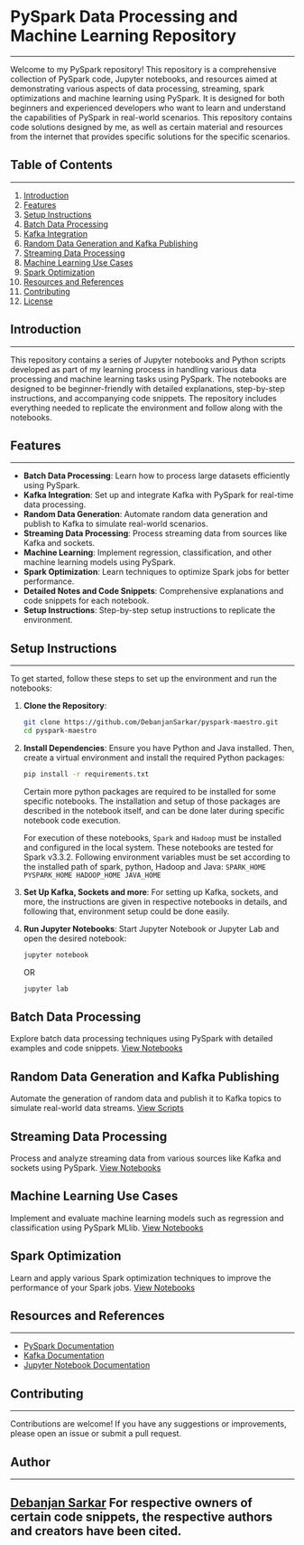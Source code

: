 # PySpark Data Processing and Machine Learning Repository
------------------------------------------------------------------------------------------------------------------

Welcome to my PySpark repository! This repository is a comprehensive collection of PySpark code, Jupyter notebooks, and resources aimed at demonstrating various aspects of data processing, streaming, spark optimizations and machine learning using PySpark. It is designed for both beginners and experienced developers who want to learn and understand the capabilities of PySpark in real-world scenarios.
This repository contains code solutions designed by me, as well as certain material and resources from the internet that provides specific solutions for the specific scenarios.


## Table of Contents
------------------------------------------------------------------------------------------------------------------
1. [Introduction](#introduction)
2. [Features](#features)
3. [Setup Instructions](#setup-instructions)
4. [Batch Data Processing](#batch-data-processing)
5. [Kafka Integration](#kafka-integration)
6. [Random Data Generation and Kafka Publishing](#random-data-generation-and-kafka-publishing)
7. [Streaming Data Processing](#streaming-data-processing)
8. [Machine Learning Use Cases](#machine-learning-use-cases)
9. [Spark Optimization](#spark-optimization)
10. [Resources and References](#resources-and-references)
11. [Contributing](#contributing)
12. [License](#license)


## Introduction
------------------------------------------------------------------------------------------------------------------
This repository contains a series of Jupyter notebooks and Python scripts developed as part of my learning process in handling various data processing and machine learning tasks using PySpark. The notebooks are designed to be beginner-friendly with detailed explanations, step-by-step instructions, and accompanying code snippets. The repository includes everything needed to replicate the environment and follow along with the notebooks.


## Features
------------------------------------------------------------------------------------------------------------------
- **Batch Data Processing**: Learn how to process large datasets efficiently using PySpark.
- **Kafka Integration**: Set up and integrate Kafka with PySpark for real-time data processing.
- **Random Data Generation**: Automate random data generation and publish to Kafka to simulate real-world scenarios.
- **Streaming Data Processing**: Process streaming data from sources like Kafka and sockets.
- **Machine Learning**: Implement regression, classification, and other machine learning models using PySpark.
- **Spark Optimization**: Learn techniques to optimize Spark jobs for better performance.
- **Detailed Notes and Code Snippets**: Comprehensive explanations and code snippets for each notebook.
- **Setup Instructions**: Step-by-step setup instructions to replicate the environment.


## Setup Instructions
------------------------------------------------------------------------------------------------------------------
To get started, follow these steps to set up the environment and run the notebooks:

1. **Clone the Repository**:
   ```bash
   git clone https://github.com/DebanjanSarkar/pyspark-maestro.git
   cd pyspark-maestro
   ```

2. **Install Dependencies**:
   Ensure you have Python and Java installed. Then, create a virtual environment and install the required Python packages:
   ```bash
   pip install -r requirements.txt
   ```
   Certain more python packages are required to be installed for some specific notebooks. The installation and setup of those packages are described in the notebook itself, and can be done later during specific notebook code execution.

   For execution of these notebooks, `Spark` and `Hadoop` must be installed and configured in the local system. These notebooks are tested for Spark v3.3.2. Following environment variables must be set according to the installed path of spark, python, Hadoop and Java:
	`
	SPARK_HOME
	PYSPARK_HOME
	HADOOP_HOME
	JAVA_HOME
	`


3. **Set Up Kafka, Sockets and more**:
   For setting up Kafka, sockets, and more, the instructions are given in respective notebooks in details, and following that, environment setup could be done easily.

4. **Run Jupyter Notebooks**:
   Start Jupyter Notebook or Jupyter Lab and open the desired notebook:
   ```bash
   jupyter notebook
   ```
   OR
   ```bash
   jupyter lab
   ```


## Batch Data Processing
Explore batch data processing techniques using PySpark with detailed examples and code snippets. [View Notebooks](001-batch-data-processing/)

## Random Data Generation and Kafka Publishing
Automate the generation of random data and publish it to Kafka topics to simulate real-world data streams. [View Scripts](004-structured_streaming/python_util_scripts/generate_events_data_and_post_to_kafka)

## Streaming Data Processing
Process and analyze streaming data from various sources like Kafka and sockets using PySpark. [View Notebooks](004-structured_streaming/)

## Machine Learning Use Cases
Implement and evaluate machine learning models such as regression and classification using PySpark MLlib. [View Notebooks](003-spark_mlib/)

## Spark Optimization
Learn and apply various Spark optimization techniques to improve the performance of your Spark jobs. [View Notebooks](005-spark_optimizations/)


## Resources and References
------------------------------------------------------------------------------------------------------------------
- [PySpark Documentation](https://spark.apache.org/docs/latest/api/python/)
- [Kafka Documentation](https://kafka.apache.org/documentation/)
- [Jupyter Notebook Documentation](https://jupyter-notebook.readthedocs.io/)


## Contributing
------------------------------------------------------------------------------------------------------------------
Contributions are welcome! If you have any suggestions or improvements, please open an issue or submit a pull request.


## Author
------------------------------------------------------------------------------------------------------------------
[Debanjan Sarkar](https://github.com/DebanjanSarkar/)
For respective owners of certain code snippets, the respective authors and creators have been cited.
---